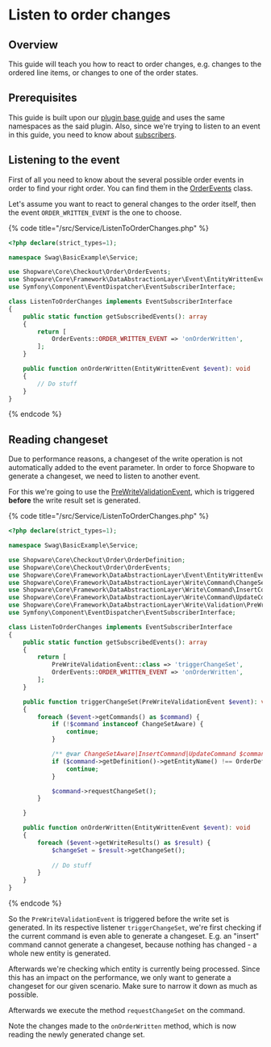 # Listen to order changes

## Overview

This guide will teach you how to react to order changes, e.g. changes to the ordered line items, or changes to one of the
order states.

## Prerequisites

This guide is built upon our [plugin base guide](../../plugin-base-guide.md) and uses the same namespaces as the said plugin.
Also, since we're trying to listen to an event in this guide, you need to know about [subscribers](../../plugin-fundamentals/listening-to-events.md).

## Listening to the event

First of all you need to know about the several possible order events in order to find your right order.
You can find them in the [OrderEvents](https://github.com/shopware/platform/blob/v6.3.4.1/src/Core/Checkout/Order/OrderEvents.php) class.

Let's assume you want to react to general changes to the order itself, then the event `ORDER_WRITTEN_EVENT` is the one to choose. 

{% code title="<plugin root>/src/Service/ListenToOrderChanges.php" %}
```php
<?php declare(strict_types=1);

namespace Swag\BasicExample\Service;

use Shopware\Core\Checkout\Order\OrderEvents;
use Shopware\Core\Framework\DataAbstractionLayer\Event\EntityWrittenEvent;
use Symfony\Component\EventDispatcher\EventSubscriberInterface;

class ListenToOrderChanges implements EventSubscriberInterface
{
    public static function getSubscribedEvents(): array
    {
        return [
            OrderEvents::ORDER_WRITTEN_EVENT => 'onOrderWritten',
        ];
    }

    public function onOrderWritten(EntityWrittenEvent $event): void
    {
        // Do stuff
    }
}
```
{% endcode %}

## Reading changeset

Due to performance reasons, a changeset of the write operation is not automatically added to the event parameter.
In order to force Shopware to generate a changeset, we need to listen to another event.

For this we're going to use the [PreWriteValidationEvent](https://github.com/shopware/platform/blob/v6.3.4.1/src/Core/Framework/DataAbstractionLayer/Write/Validation/PreWriteValidationEvent.php),
which is triggered **before** the write result set is generated.

{% code title="<plugin root>/src/Service/ListenToOrderChanges.php" %}
```php
<?php declare(strict_types=1);

namespace Swag\BasicExample\Service;

use Shopware\Core\Checkout\Order\OrderDefinition;
use Shopware\Core\Checkout\Order\OrderEvents;
use Shopware\Core\Framework\DataAbstractionLayer\Event\EntityWrittenEvent;
use Shopware\Core\Framework\DataAbstractionLayer\Write\Command\ChangeSetAware;
use Shopware\Core\Framework\DataAbstractionLayer\Write\Command\InsertCommand;
use Shopware\Core\Framework\DataAbstractionLayer\Write\Command\UpdateCommand;
use Shopware\Core\Framework\DataAbstractionLayer\Write\Validation\PreWriteValidationEvent;
use Symfony\Component\EventDispatcher\EventSubscriberInterface;

class ListenToOrderChanges implements EventSubscriberInterface
{
    public static function getSubscribedEvents(): array
    {
        return [
            PreWriteValidationEvent::class => 'triggerChangeSet',
            OrderEvents::ORDER_WRITTEN_EVENT => 'onOrderWritten',
        ];
    }

    public function triggerChangeSet(PreWriteValidationEvent $event): void
    {
        foreach ($event->getCommands() as $command) {
            if (!$command instanceof ChangeSetAware) {
                continue;
            }

            /** @var ChangeSetAware|InsertCommand|UpdateCommand $command */
            if ($command->getDefinition()->getEntityName() !== OrderDefinition::ENTITY_NAME) {
                continue;
            }

            $command->requestChangeSet();
        }

    }

    public function onOrderWritten(EntityWrittenEvent $event): void
    {
        foreach ($event->getWriteResults() as $result) {
            $changeSet = $result->getChangeSet();
            
            // Do stuff
        }
    }
}
```
{% endcode %}

So the `PreWriteValidationEvent` is triggered before the write set is generated.
In its respective listener `triggerChangeSet`, we're first checking if the current command is even able
to generate a changeset. E.g. an "insert" command cannot generate a changeset, because nothing has changed - a whole new
entity is generated.

Afterwards we're checking which entity is currently being processed. Since this has an impact on the performance,
we only want to generate a changeset for our given scenario. Make sure to narrow it down as much as possible.

Afterwards we execute the method `requestChangeSet` on the command.

Note the changes made to the `onOrderWritten` method, which is now reading the newly generated change set.